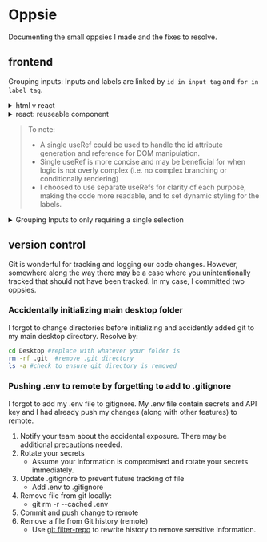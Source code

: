 # Oppsie

Documenting the small oppsies I made and the fixes to resolve.

## frontend

Grouping inputs:
Inputs and labels are linked by `id in input tag` and `for in label tag`.

<details>
<summary> html v react </summary>

```html
<input id="tab1" type="radio" name="tab" checked />
<label for="tab1" class="tab-label">Tab1</label>

<!-- react -->
<input id="tab1 type="radio" name="tab" checked />
<label hmtlFor="tab1" className="tab-label">Tab1</label>
```

</details>

<details>
<summary> react: reuseable component </summary>

useRef hook is used to create mutable object references that persist across renders. useRef is being used for both inputId and inputRef for different purposes.

1. inputId using useRef for the ID attribute:

   - inputId is being used to generate a unique ID for the input element. It is constructed using the useRef hook to ensure that the ID remains consistent across renders and ensures linking the label and corresponding input.

2. inputRef using useRef for referencing the DOM element:
   - inputRef is used to create a reference to the actual DOM node of the input element. This reference can be used to access and manipulate the DOM element: to focus, select, checked, etc.

```javascript
export const InputCheckbox: InputCheckboxComponent = ({ id ...Props}) => {
  const { current: inputId } = useRef(`InputCheckbox-${id}`)
  const inputRef = useRef(null)

  return (
    <div className="InputCheckbox--container" data-testid={inputId}>
        <input
            id={inputId}
            type="checkbox"
            className="InputCheckbox--input"
            ref={inputRef}
            onChange={onChange}
            checked={checked}
        />
        <label
            className={classNames("InputCheckbox--label", {
                "InputCheckbox--label-checked": checked,
                "InputCheckbox--label-disabled": disabled,
            })}
            htmlFor={inputId}
        />
    </div>
  )
  }
```

</details>

> To note:
>
> - A single useRef could be used to handle the id attribute generation and reference for DOM manipulation.
> - Single useRef is more concise and may be beneficial for when logic is not overly complex (i.e. no complex branching or conditionally rendering)
> - I choosed to use separate useRefs for clarity of each purpose, making the code more readable, and to set dynamic styling for the labels.

<details>
<summary> Grouping Inputs to only requiring a single selection </summary>

In the input tag ensure that the name attribute matches. This ensures the inputs are grouped together and will only allow 1 selection vs multi-select.

- In this example, I used group inputs to create tabs.

```html
<input id="tab1" type="radio" name="tab" checked />
<label for="tab1" class="tab-label">Tab1</label>
<input id="tab2" type="radio" name="tab" />
<label for="tab2" class="tab-label">Tab2</label>
```

</details>

## version control

Git is wonderful for tracking and logging our code changes. However, somewhere along the way there may be a case where you unintentionally tracked that should not have been tracked. In my case, I committed two oppsies.

### Accidentally initializing main desktop folder

I forgot to change directories before initializing and accidently added git to my main desktop directory. Resolve by:

```bash
cd Desktop #replace with whatever your folder is
rm -rf .git  #remove .git directory
ls -a #check to ensure git directory is removed
```

### Pushing .env to remote by forgetting to add to .gitignore

I forgot to add my .env file to gitignore. My .env file contain secrets and API key and I had already push my changes (along with other features) to remote.

1. Notify your team about the accidental exposure. There may be additional precautions needed.
2. Rotate your secrets
   - Assume your information is compromised and rotate your secrets immediately.
3. Update .gitignore to prevent future tracking of file
   - Add .env to .gitignore
4. Remove file from git locally:
   - git rm -r --cached .env
5. Commit and push change to remote
6. Remove a file from Git history (remote)
   - Use [git filter-repo](https://github.com/newren/git-filter-repo) to rewrite history to remove sensitive information.
